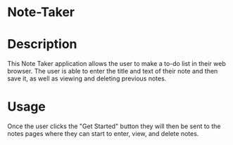 # Note-Taker

# Description

This Note Taker application allows the user to make a to-do list in their web browser. The user is able to enter the title and text of their note and then save it, as well as viewing and deleting previous notes. 

# Usage

Once the user clicks the "Get Started" button they will then be sent to the notes pages where they can start to enter, view, and delete notes. 